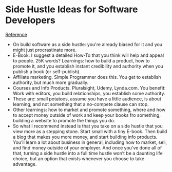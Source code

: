 # Side Hustle Ideas for Software Developers
[Reference](https://daedtech.com/side-hustle-ideas-software-developers/)

- On build software as a side hustle: you're already biased for it and you might just procrastinate more.
- E-Book. I suggest a detailed How-To that you think will help and appeal to people. 25K words? Learnings: how to build a product, how to promote it, and you establish instant credibility and authority when you publish a book (or self-publish).
- Affiliate marketing. Simple Programmer does this. You get to establish authority, but much more gradually.
- Courses and Info Products. Pluralsight, Udemy, Lynda.com. You benefit: Work with editors, you build relationships, you establish some authority.
- These are: small potatoes, assume you have a little audience, is about learning, and not something that a no-compete clause can stop.
- Other learnings: how to market and promote something, where and how to accept money outside of work and keep your books fro something, building a website to promote the things you do.
- So what I recommend instead is that you take on a side hustle that you view more as a stepping stone.  Start small with a tiny E-book.  Then build a blog that makes you more money, and start building info products.  You’ll learn a lot about business in general, including how to market, sell, and find money outside of your employer.  And once you’ve done all of that, turning a side hustle into a full time hustle won’t be a daunting life choice, but an option that exists whenever you choose to take advantage.

